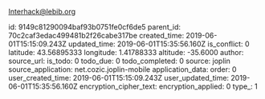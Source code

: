 Interhack@lebib.org

id: 9149c81290094baf93b0751fe0cf6de5
parent_id: 70c2caf3edac499481b2f26cabe317be
created_time: 2019-06-01T15:15:09.243Z
updated_time: 2019-06-01T15:35:56.160Z
is_conflict: 0
latitude: 43.56895333
longitude: 1.41788333
altitude: -35.6000
author: 
source_url: 
is_todo: 0
todo_due: 0
todo_completed: 0
source: joplin
source_application: net.cozic.joplin-mobile
application_data: 
order: 0
user_created_time: 2019-06-01T15:15:09.243Z
user_updated_time: 2019-06-01T15:35:56.160Z
encryption_cipher_text: 
encryption_applied: 0
type_: 1